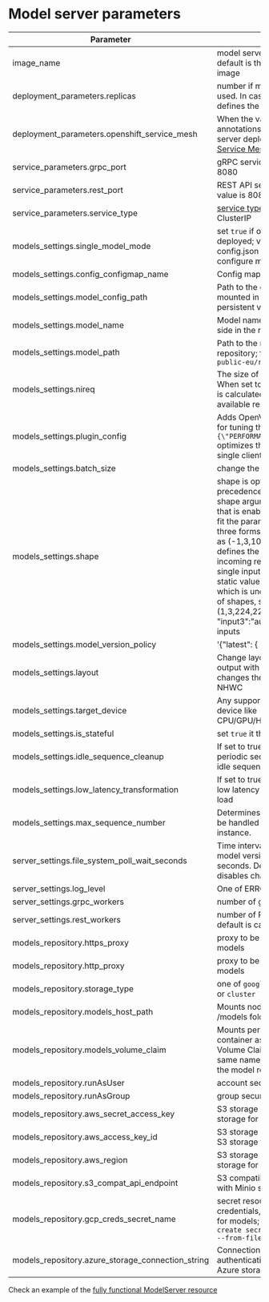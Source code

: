 # Model server parameters

| Parameter        | Description  |
| ------------- |-------------|
|image_name| model server docker image. The default is the latest public docker image |
|deployment_parameters.replicas| number if model server replicas to be used. In case if enabled autoscaling, it defines the initial number of replicas|
|deployment_parameters.openshift_service_mesh| When the value is `true`, it adds the annotations enabling the models server deployment for [OpenShift Service Mesh](https://docs.openshift.com/container-platform/4.10/service_mesh/v2x/ossm-about.html)|
|service_parameters.grpc_port| gRPC service port; the default value is 8080|
|service_parameters.rest_port| REST API service port; the default value is 8081|
|service_parameters.service_type| [service type](https://kubernetes.io/docs/concepts/services-networking/service/#publishing-services-service-types); the default value is ClusterIP|
|models_settings.single_model_mode| set `true` if one one model should be deployed; value `false` indicate that config.json file should be used to configure mulitple models |
|models_settings.config_configmap_name| Config map hosting the config.json file|
|models_settings.model_config_path| Path to the config file in case it was mounted in the container via a persistent volume claim |
|models_settings.model_name| Model name to be used on the client side in the remote calls |
|models_settings.model_path| Path to the model folder in the model repository; for example `gs://ovms-public-eu/resnet50-binary` |
|models_settings.nireq| The size of internal request queue. When set to 0 or no value is set value is calculated automatically based on available resources|
|models_settings.plugin_config| Adds OpenVINO plugin configuration for tuning the performance. Value `{\"PERFORMANCE_HINT\":\"LATENCY\"}` optimizes the inference latency with a single client scenario|
|models_settings.batch_size| change the model batch size |
|models_settings.shape| shape is optional and takes precedence over batch_size. The shape argument changes the model that is enabled in the model server to fit the parameters. shape accepts three forms of the values: a tuple, such as (-1,3,100-200,224) - The tuple defines the shape to use for all incoming requests for models with a single input. Each dimension can be a static value `3`, a range `100-200` or `-1` which is undefined value. A dictionary of shapes, such as {"input1":"(1,3,224,224)","input2":"(1,3,50,50)", "input3":"auto"} set shape for multiple inputs|
|models_settings.model_version_policy| '{"latest": { "num_versions":1 }}'|
|models_settings.layout| Change layout of the model input or output with image data; NCHW:NHWC changes the layout from NCHW to NHWC|
|models_settings.target_device| Any supported OpenVINO target device like CPU/GPU/HDDL/MULTI/HETERO/AUTO|
|models_settings.is_stateful| set `true` it the model is stateful|
|models_settings.idle_sequence_cleanup| If set to true, model will be subject to periodic sequence cleaner scans. See idle sequence cleanup|
|models_settings.low_latency_transformation| If set to true, model server will apply low latency transformation on model load|
|models_settings.max_sequence_number|Determines how many sequences can be handled concurrently by a model instance.|
|server_settings.file_system_poll_wait_seconds| Time interval between config and model versions changes detection in seconds. Default value is 1. Zero value disables changes monitoring.|
|server_settings.log_level| One of ERROR/WARNING/INFO/DEBUG|
|server_settings.grpc_workers| number of gRPC servers; default is 1|
|server_settings.rest_workers| number of REST server threads; default is calculated automatically|
|models_repository.https_proxy| proxy to be used to pull cloud storage models|
|models_repository.http_proxy|proxy to be used to pull cloud storage models|
|models_repository.storage_type| one of `google storage`, `s3`, `azure blob` or `cluster`|
|models_repository.models_host_path| Mounts node local path in container as /models folder | Path should be created on all nodes and populated with the data|
|models_repository.models_volume_claim| Mounts persistent volume claim in the container as /models; persistent Volume Claim should be create in the same namespace and populated with the model repository content|
|models_repository.runAsUser| account security context|
|models_repository.runAsGroup| group security context|
|models_repository.aws_secret_access_key| S3 storage secret key, use it with S3 storage for models|
|models_repository.aws_access_key_id| S3 storage access key id, use it with S3 storage for models|
|models_repository.aws_region| S3 storage secret key, use it with S3 storage for models|
|models_repository.s3_compat_api_endpoint| S3 compatibility api endpoint, use it with Minio storage for models|
|models_repository.gcp_creds_secret_name| secret resource including GCP credentials, use it with google storage for models; create it via `kubectl create secret generic <secret name> --from-file gcp-creds.json`|
|models_repository.azure_storage_connection_string|Connection string to the Azure Storage authentication account, use it with Azure storage for models|

Check an example of the [fully functional ModelServer resource](../config/samples/intel_v1alpha1_ovms.yaml)